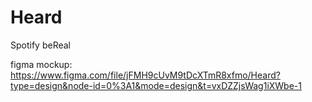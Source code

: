 # Heard
Spotify beReal

figma mockup:
https://www.figma.com/file/jFMH9cUvM9tDcXTmR8xfmo/Heard?type=design&node-id=0%3A1&mode=design&t=vxDZZjsWag1iXWbe-1
